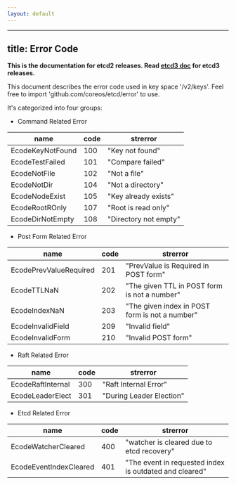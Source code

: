 ```yaml
---
layout: default
---
```


---
title: Error Code
---

**This is the documentation for etcd2 releases. Read [etcd3 doc][v3-docs] for etcd3 releases.**

[v3-docs]: ../docs.md#documentation

This document describes the error code used in key space '/v2/keys'. Feel free to import 'github.com/coreos/etcd/error' to use.

It's categorized into four groups:

- Command Related Error

| name                 | code | strerror              |
|----------------------|------|-----------------------|
| EcodeKeyNotFound     | 100  | "Key not found"       |
| EcodeTestFailed      | 101  | "Compare failed"      |
| EcodeNotFile         | 102  | "Not a file"          |
| EcodeNotDir          | 104  | "Not a directory"     |
| EcodeNodeExist       | 105  | "Key already exists"  |
| EcodeRootROnly       | 107  | "Root is read only"   |
| EcodeDirNotEmpty     | 108  | "Directory not empty" |

- Post Form Related Error

| name                     | code | strerror |
|--------------------------|------|------------------------------------------------|
| EcodePrevValueRequired   | 201  | "PrevValue is Required in POST form"           |
| EcodeTTLNaN              | 202  | "The given TTL in POST form is not a number"   |
| EcodeIndexNaN            | 203  | "The given index in POST form is not a number" |
| EcodeInvalidField        | 209  | "Invalid field"                                |
| EcodeInvalidForm         | 210  | "Invalid POST form"                            |

- Raft Related Error

| name              | code | strerror                 |
|-------------------|------|--------------------------|
| EcodeRaftInternal | 300  | "Raft Internal Error"    |
| EcodeLeaderElect  | 301  | "During Leader Election" |

- Etcd Related Error

| name                    | code | strerror                                               |
|-------------------------|------|--------------------------------------------------------|
| EcodeWatcherCleared     | 400  | "watcher is cleared due to etcd recovery"              |
| EcodeEventIndexCleared  | 401  | "The event in requested index is outdated and cleared" |
